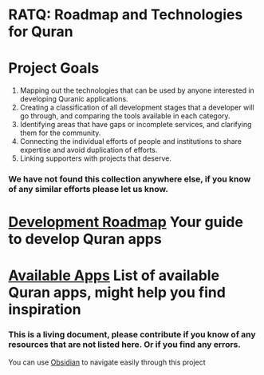 # RATQ: Roadmap and Technologies for Quran

# Project Goals
1. Mapping out the technologies that can be used by anyone interested in developing Quranic applications.
2. Creating a classification of all development stages that a developer will go through, and comparing the tools available in each category.
3. Identifying areas that have gaps or incomplete services, and clarifying them for the community.
4. Connecting the individual efforts of people and institutions to share expertise and avoid duplication of efforts.
5. Linking supporters with projects that deserve.

### We have not found this collection anywhere else, if you know of any similar efforts please let us know.

# [Development Roadmap](./Development%20Guidelines.md) Your guide to develop Quran apps
# [Available Apps](./Available%20Apps.md) List of available Quran apps, might help you find inspiration

### This is a living document, please contribute if you know of any resources that are not listed here. Or if you find any errors.

You can use [Obsidian](https://obsidian.md/) to navigate easily through this project
